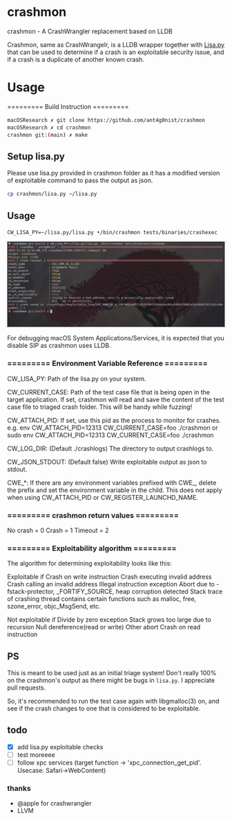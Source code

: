 # crashmon
crashmon - A CrashWrangler replacement based on LLDB

Crashmon, same as CrashWrangelr, is a LLDB wrapper together with [Lisa.py](https://github.com/ant4g0nist/lisa.py) that can be used to determine if a crash is an exploitable security issue, and if a crash is a duplicate of another known crash.

# Usage

========= Build Instruction =========
```sh
macOSResearch ✗ git clone https://github.com/ant4g0nist/crashmon
macOSResearch ✗ cd crashmon
crashmon git:(main) ✗ make
```

## Setup lisa.py
Please use lisa.py provided in crashmon folder as it has a modified version of exploitable command to pass the output as json.

```sh
cp crashmon/lisa.py ~/lisa.py
```

## Usage
```
CW_LISA_PY=~/lisa.py/lisa.py •/bin/crashmon tests/binaries/crashexec
```

![example](https://raw.githubusercontent.com/ant4g0nist/crashmon/main/imgs/example1.png)

For debugging macOS System Applications/Services, it is expected that you disable SIP as crashmon uses LLDB.

### ========= Environment Variable Reference =========
CW_LISA_PY: 
	Path of the lisa.py on your system. 

CW_CURRENT_CASE: 
Path of the test case file that is being open in the target application.
If set, crashmon will read and save the content of the test case file to triaged crash folder. This will be handy while fuzzing!

CW_ATTACH_PID:
If set, use this pid as the process to monitor for crashes.  
e.g. 
env CW_ATTACH_PID=12313 CW_CURRENT_CASE=foo ./crashmon
or 
sudo env CW_ATTACH_PID=12313 CW_CURRENT_CASE=foo ./crashmon

CW_LOG_DIR: (Default ./crashlogs)
The directory to output crashlogs to.

CW_JSON_STDOUT: (Default false)
Write exploitable output as json to stdout.

CWE_*:
 If there are any environment variables prefixed with CWE_, delete the prefix and set the environment variable in the child.  This does not apply when using CW_ATTACH_PID or CW_REGISTER_LAUNCHD_NAME.

### ========= crashmon return values =========
No crash = 0
Crash = 1
Timeout = 2

### ========= Exploitability algorithm =========

The algorithm for determining exploitability looks like this:

Exploitable if
	Crash on write instruction
	Crash executing invalid address
	Crash calling an invalid address
	Illegal instruction exception
	Abort due to -fstack-protector, _FORTIFY_SOURCE, heap corruption detected
	Stack trace of crashing thread contains certain functions such as malloc, free, szone_error, objc_MsgSend, etc.

Not exploitable if
	Divide by zero exception
	Stack grows too large due to recursion
	Null dereference(read or write)
	Other abort
	Crash on read instruction

## PS
This is meant to be used just as an initial triage system! Don't really 100% on the crashmon's output as there might be bugs in `lisa.py`. I appreciate pull requests. 

So, it's recommended to run the test case again with libgmalloc(3) on, and see if the crash changes to one that is considered to be exploitable.

## todo
- [x] add lisa.py exploitable checks
- [ ] test moreeee
- [ ] follow xpc services (target function -> 'xpc_connection_get_pid'. Usecase: Safari->WebContent)

### thanks
- @apple for crashwrangler
- LLVM
